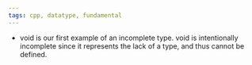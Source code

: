 ```yaml
---
tags: cpp, datatype, fundamental
---
```


- void is our first example of an incomplete type. void is intentionally incomplete since it represents the lack of a type, and thus cannot be defined.